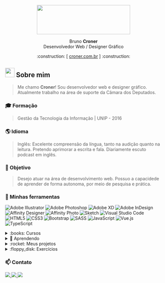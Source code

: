 <p align="center"><img display="block" width="300" height="94,1" src="https://user-images.githubusercontent.com/15062920/160258260-d3414fe1-6d2b-43fe-bdeb-dfa619124ab3.svg" pointer-events="none"></p>

<p align="center">Bruno <b>Croner</b> <br>
Desenvolvedor Web / Designer Gráfico</p>
<p align="center">  :construction:  [ <a href="www.croner.com.br" target="_blank">croner.com.br</a> ]  :construction: </p>

## <img src="https://raw.githubusercontent.com/MartinHeinz/MartinHeinz/master/wave.gif" width="30px"> Sobre mim
> Me chamo **Croner**! Sou desenvolvedor web e designer gráfico. Atualmente trabalho na área de suporte da Câmara dos Deputados.

### :mortar_board: Formação
> Gestão da Tecnologia da Informação | UNIP - 2016
> 
### :earth_americas: Idioma 
> Inglês: Excelente compreensão da língua, tanto na audição quanto na leitura. Pretendo aprimorar a escrita e fala. Diariamente escuto podcast em inglês.

### :dart: Objetivo
> Desejo atuar na área de desenvolvimento web. Possuo a capacidede de aprender de forma autonoma, por meio de pesquisa e prática.

### :art: Minhas ferramentas
                                                                                                         
![Adobe Illustrator](https://img.shields.io/badge/adobe%20illustrator-%23FF9A00.svg?style=for-the-badge&logo=adobe%20illustrator&logoColor=white)
![Adobe Photoshop](https://img.shields.io/badge/adobe%20photoshop-%2331A8FF.svg?style=for-the-badge&logo=adobe%20photoshop&logoColor=white)
![Adobe XD](https://img.shields.io/badge/Adobe%20XD-470137?style=for-the-badge&logo=Adobe%20XD&logoColor=#FF61F6)
![Adobe InDesign](https://img.shields.io/badge/Adobe%20InDesign-49021F?style=for-the-badge&logo=adobeindesign&logoColor=white)
![Affinity Designer](https://img.shields.io/badge/affinity%20desginer-%231B72BE.svg?style=for-the-badge&logo=affinity-designer&logoColor=white)
![Affinity Photo](https://img.shields.io/badge/affinityphoto-%237E4DD2.svg?style=for-the-badge&logo=affinity-photo&logoColor=white)
![Sketch](https://img.shields.io/badge/Sketch-FFB387?style=for-the-badge&logo=sketch&logoColor=black)
![Visual Studio Code](https://img.shields.io/badge/Visual%20Studio%20Code-0078d7.svg?style=for-the-badge&logo=visual-studio-code&logoColor=white)
![HTML5](https://img.shields.io/badge/html5-%23E34F26.svg?style=for-the-badge&logo=html5&logoColor=white)
![CSS3](https://img.shields.io/badge/css3-%231572B6.svg?style=for-the-badge&logo=css3&logoColor=white)
![Bootstrap](https://img.shields.io/badge/bootstrap-%23563D7C.svg?style=for-the-badge&logo=bootstrap&logoColor=white)
![SASS](https://img.shields.io/badge/SASS-hotpink.svg?style=for-the-badge&logo=SASS&logoColor=white)
![JavaScript](https://img.shields.io/badge/javascript-%23323330.svg?style=for-the-badge&logo=javascript&logoColor=%23F7DF1E)
![Vue.js](https://img.shields.io/badge/vuejs-%2335495e.svg?style=for-the-badge&logo=vuedotjs&logoColor=%234FC08D)
![TypeScript](https://img.shields.io/badge/typescript-%23007ACC.svg?style=for-the-badge&logo=typescript&logoColor=white)


<details>
<summary>:books: Cursos </summary>
   
| CONCLUÍDOS                                                         | PLATAFORMA                                                                          | CARGA HORÁRIA |
| :---                                                               |    :----:                                                                           |    :----:     |
| HTML, CSS, Sass, UX/UI, Illustrator, Photoshop, Logo               | https://teamtreehouse.com/brcroner                                                  | 20 horas      |
| Advanced CSS and Sass: Flexbox, Grid, Animations and More!         | https://www.udemy.com/course/advanced-css-and-sass/                                 | 28 horas      |
| Beginner JavaScript                                                | https://beginnerjavascript.com/                                                     | 15 horas      |
| JavaScript30                                                       | https://javascript30.com/                                                           | 15 horas      |
| Git a Web Developer Job: Mastering the Modern Workflow             | https://www.udemy.com/course/git-a-web-developer-job-mastering-the-modern-workflow/ | 16 horas      |
  
</details>

<details>
  <summary>🌱 Aprendendo</summary>
  <p>
          Estou trabalhando para ampliar minha lista de projetos realizados.
  </p>

| CURSANDO                                                           | URL                                                       | CARGA HORÁRIA |
| :---                                                               |    :----:                                                 |    :----:     |
| Vue - The Complete Guide (incl. Router & Composition API)          | https://www.udemy.com/course/vuejs-2-the-complete-guide/  | 32 horas      |
| Understanding TypeScript - 2021 Edition - Maximilian Schwarzmüller | https://www.udemy.com/course/understanding-typescript     | 15 horas      |

</details>

<details>
  <summary>:rocket: Meus projetos </summary>
  <p>
          Estou trabalhando para ampliar minha lista de projetos realizados.
  </p>

| DATA        | CLIENTE         | URL                                              |
| :---        |    :----:       |    :----:                                        |
| 2020        | BankOn          | https://github.com/BrCroner/BankOn               |
| 2022        | Meu portfólio   | :construction: www.croner.com.br  :construction: |
  
  

</details>


<details>
  <summary>:floppy_disk: Exercícios</summary>
  <p>
          O hábito faz o monge. Realizo atividades de forma regular para ajudar a fixar a matéria.
  </p>
  

| FRAMEWORK   | PACOTES                          | DESCRIÇÃO             | URL                                                 |
| :---        | :----:                           | :----:                | :----:                                              |
| VUE.js      | axios, vue-router e json-server  | Lista de Tarefas      | https://github.com/BrCroner/vue-rotas               |
| VUE.js      | vue-router                       | Jogo Monster Slayer   | https://github.com/BrCroner/monster-slayer          |


</details>

###  📫 Contato 


<a href="mailto:br.croner@gmail.com?subject=Contato GitHub">
  <img src="hhttps://img.shields.io/badge/Gmail-D14836?style=for-the-badge&logo=gmail&logoColor=white">
</a>
<a href="https://www.linkedin.com/in/croner/">
  <img src="https://img.shields.io/badge/linkedin-%230077B5.svg?style=for-the-badge&logo=linkedin&logoColor=white">
</a>
<a href="https://web.whatsapp.com/send?phone=5561981167309&text&app_absent=0">
  <img src="https://img.shields.io/badge/WhatsApp-25D366?style=for-the-badge&logo=whatsapp&logoColor=white">
</a>


